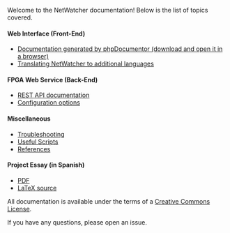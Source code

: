 Welcome to the NetWatcher documentation! Below is the list of topics covered.

#### Web Interface (Front-End)
* [Documentation generated by phpDocumentor (download and open it in a browser)](front-end/)
* [Translating NetWatcher to additional languages](wiki/Translation.md)

#### FPGA Web Service (Back-End)
* [REST API documentation](back-end/)
* [Configuration options](wiki/FPGA_Configuration.md)

#### Miscellaneous
* [Troubleshooting](wiki/Troubleshooting.md)
* [Useful Scripts](wiki/Scripts.md)
* [References](wiki/References.md)

#### Project Essay (in Spanish)
* [PDF](essay/NetWatcher.pdf)
* [LaTeX source](essay/src)
     
All documentation is available under the terms of a [Creative Commons License](http://creativecommons.org/licenses/by/4.0/legalcode).

If you have any questions, please open an issue.